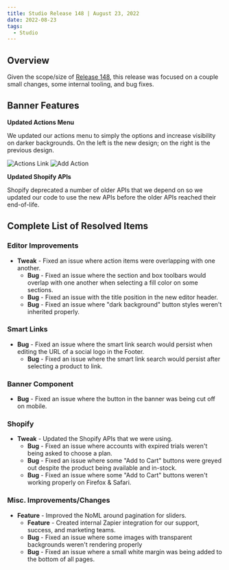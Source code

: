 ```yaml
---
title: Studio Release 148 | August 23, 2022
date: 2022-08-23
tags:
  - Studio
---
```


## Overview

Given the scope/size of [Release 148](https://support.unstack.com/hc/en-us/articles/8567253215127), this release was
focused on a couple small changes, some internal tooling, and bug fixes.

## Banner Features

**Updated Actions Menu**

We updated our actions menu to simply the options and increase visibility on darker backgrounds. On the left is the new
design; on the right is the previous design.

![Actions Link](/assets/studio/actions.png)
![Add Action](/assets/studio/screely-1663010689605.png)

**Updated Shopify APIs**

Shopify deprecated a number of older APIs that we depend on so we updated our code to use the new APIs before the older
APIs reached their end-of-life.

## Complete List of Resolved Items

### Editor Improvements

* **Tweak** - Fixed an issue where action items were overlapping with one another.
  + **Bug** - Fixed an issue where the section and box toolbars would overlap with one another when selecting a
  fill color on some sections.
  + **Bug** - Fixed an issue with the title position in the new editor header.
  + **Bug** - Fixed an issue where "dark background" button styles weren't inherited properly.

### Smart Links

* **Bug** - Fixed an issue where the smart link search would persist when editing the URL of a social logo in the
  Footer.
  + **Bug** - Fixed an issue where the smart link search would persist after selecting a product to link.

### Banner Component

* **Bug** - Fixed an issue where the button in the banner was being cut off on mobile.

### Shopify

* **Tweak** - Updated the Shopify APIs that we were using.
  + **Bug** - Fixed an issue where accounts with expired trials weren't being asked to choose a plan.
  + **Bug** - Fixed an issue where some "Add to Cart" buttons were greyed out despite the product being available
  and in-stock.
  + **Bug** - Fixed an issue where some "Add to Cart" buttons weren't working properly on Firefox & Safari.

### Misc. Improvements/Changes

* **Feature** - Improved the NoML around pagination for sliders.
  + **Feature** - Created internal Zapier integration for our support, success, and marketing teams.
  + **Bug** - Fixed an issue where some images with transparent backgrounds weren't rendering properly
  + **Bug** - Fixed an issue where a small white margin was being added to the bottom of all pages.
